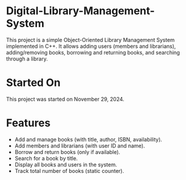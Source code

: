 # Digital-Library-Management-System
This project is a simple Object-Oriented Library Management System implemented in C++. It allows adding users (members and librarians), adding/removing books, borrowing and returning books, and searching through a library.

# Started On
This project was started on November 29, 2024.

# Features
- Add and manage books (with title, author, ISBN, availability).
- Add members and librarians (with user ID and name).
- Borrow and return books (only if available).
- Search for a book by title.
- Display all books and users in the system.
- Track total number of books (static counter).
